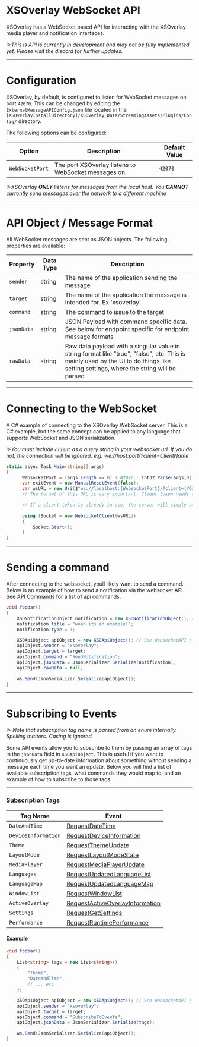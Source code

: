 # XSOverlay WebSocket API

XSOverlay has a WebSocket based API for interacting with the XSOverlay media player and notification interfaces. 

!>_This is API is currently in development and may not be fully implemented yet. Please visit the discord for further updates._

***
# Configuration

XSOverlay, by default, is configured to listen for WebSocket messages on port `42070`. This can be changed by editing the `ExternalMessageAPIConfig.json` file located in the `[XSOverlayInstallDirectory]/XSOverlay_Data/StreamingAssets/Plugins/Config/` directory.

The following options can be configured:

| Option | Description | Default Value |
| --- | --- | --- |
| `WebSocketPort` | The port XSOverlay listens to WebSocket messages on. | `42070` |


!>_XSOverlay **ONLY** listens for messages from the local host. You **CANNOT** currently send messages over the network to a different machine_

***
# API Object / Message Format

All WebSocket messages are sent as JSON objects. The following properties are available:

| Property | Data Type | Description |
| --- | --- | --- |
| `sender` | string | The name of the application sending the message |
| `target` | string | The name of the application the message is intended for. Ex 'xsoverlay'|
| `command` | string | The command to issue to the target |
| `jsonData` | string | JSON Payload with command specific data. See below for endpoint specific for endpoint message formats |
| `rawData` | string | Raw data payload with a singular value in string format like "true", "false", etc. This is mainly used by the UI to do things like setting settings, where the string will be parsed|

***
# Connecting to the WebSocket
A C# example of connecting to the XSOverlay WebSocket server. This is a C# example, but the same concept can be applied to any language that supports WebSocket and JSON serialization.

!>_You must include `client` as a query string in your websocket url. If you do not, the connection will be ignored. e.g. we://host:port/?client=ClientName_

```cs copy filename="C#"
static async Task Main(string[] args)
{
      WebsocketPort = (args.Length == 0) ? 42070 : Int32.Parse(args[0]);
      var exitEvent = new ManualResetEvent(false);
      var wsURL = new Uri($"ws://localhost:{WebsocketPort}/?client=[YOURAPPNAMEHERE]");
      // The format of this URL is very important. Client token needs to be there and should be the name of your application, if a client token is not present, the server will reject the connection.

      // If a client token is already in use, the server will simply add it to a list. This means that if anything sends a message to your client token, it will be sent to everything in that list for the token.
      
      using (Socket = new WebsocketClient(wsURL))
      {
          Socket.Start();
      }
}
```

***
# Sending a command
After connecting to the websocket, youll likely want to send a command. Below is an example of how to send a notification via the websocket API.
See [API Commands](apicommands) for a list of api commands.

```cs copy filename="C#"
void foobar()
{
    XSONotificationObject notification = new XSONotificationObject(); // See WebsocketAPI / XSONotificationObject for more information
    notification.title = "woah its an example!";
    notification.type = 1;

    XSOApiObject apiObject = new XSOApiObject(); // See WebsocketAPI / XSOApiObject for more information
    apiObject.sender = "xsoverlay";
    apiObject.target = target;
    apiObject.command = "SendNotification";
    apiObject.jsonData = JsonSerializer.Serialize(notification);
    apiObject.rawData = null;

    ws.Send(JsonSerializer.Serialize(apiObject));
}
```
***
# Subscribing to Events
!> _Note that subscription tag name is parsed from an enum internally. Spelling matters. Casing is ignored._

Some API events allow you to subscribe to them by passing an array of tags in the `jsonData` field in `XSOApiObject`.
This is useful if you want to continuously get up-to-date information about something without sending a message each time you want an update.
Below you will find a list of available subscription tags, what commands they would map to, and an example of how to subscribe to those tags.

***
### Subscription Tags
| Tag Name | Event |
| --- | --- |
| `DateAndTime` | [RequestDateTime](apicommands#RequestDateTime) |
| `DeviceInformation` | [RequestDeviceInformation](apicommands#RequestDeviceInformation) |
| `Theme` | [RequestThemeUpdate](apicommands#RequestThemeUpdate) |
| `LayoutMode` | [RequestLayoutModeState](apicommands#RequestLayoutModeState) |
| `MediaPlayer` | [RequestMediaPlayerUpdate](apicommands#RequestMediaPlayerUpdate) |
| `Languages` | [RequestUpdatedLanguageList](apicommands#RequestUpdatedLanguageList) |
| `LanguageMap` | [RequestUpdatedLanguageMap](apicommands#RequestUpdatedLanguageMap) |
| `WindowList` | [RequestWindowList](apicommands#RequestWindowList) |
| `ActiveOverlay` | [RequestActiveOverlayInformation](apicommands#RequestActiveOverlayInformation) |
| `Settings` | [RequestGetSettings](apicommands#RequestGetSettings) |
| `Performance` | [RequestRuntimePerformance](apicommands#RequestRuntimePerformance) |

#### Example
```cs copy filename="C#"
void foobar()
{
    List<string> tags = new List<string>()
    {
        "Theme",
        "DateAndTime",
        // ... etc
    };

    XSOApiObject apiObject = new XSOApiObject(); // See WebsocketAPI / XSOApiObject for more information
    apiObject.sender = "xsoverlay";
    apiObject.target = target;
    apiObject.command = "SubscribeToEvents";
    apiObject.jsonData = JsonSerializer.Serialize(tags);

    ws.Send(JsonSerializer.Serialize(apiObject));
}
```